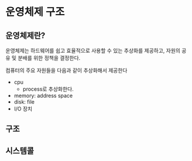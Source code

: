 # 운영체제 구조

## 운영체제란?

운영체제는 하드웨어를 쉽고 효율적으로 사용할 수 있는 추상화를 제공하고, 자원의 공유 및 분배를 위한 정책을 결정한다.

컴퓨터의 주요 자원들을 다음과 같이 추상화해서 제공한다

- cpu
  - process로 추상화한다. 
- memory: address space
- disk: file
- I/O 장치

## 구조

## 시스템콜







